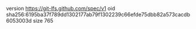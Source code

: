 version https://git-lfs.github.com/spec/v1
oid sha256:6195ba37f789dd1302177ab79f1302239c66efde75dbb82a573cacdb6053003d
size 765
